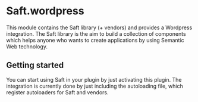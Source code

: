 # Saft.wordpress

This module contains the Saft library (+ vendors) and provides a Wordpress integration. The Saft library is the aim to build a collection of components which helps anyone who wants to create applications by using Semantic Web technology. 

## Getting started

You can start using Saft in your plugin by just activating this plugin. The integration is currently done by just including the autoloading file, which register autoloaders for Saft and vendors.
